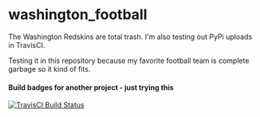 # washington_football

The Washington Redskins are total trash. I'm also testing out PyPi uploads in TravisCI. 

Testing it in this repository because my favorite football team is complete garbage so it kind of fits.


#### Build badges for another project - just trying this

[![TravisCI Build Status](https://travis-ci.org/kmcquade/washington_football.svg?branch=master)](https://travis-ci.org/kmcquade/washington_football/)
